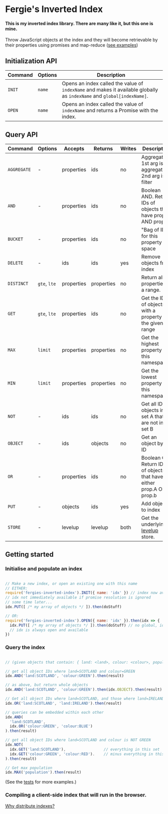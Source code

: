 # Fergie's Inverted Index
#### This is my inverted index library. There are many like it, but this one is mine.

Throw JavaScript objects at the index and they will become retrievable by their properties using promises and map-reduce ([see examples](https://github.com/fergiemcdowall/fergies-inverted-index/tree/master/test))

## Initialization API

Command   | Options | Description
--------- | ------- | -----------
`INIT`    | `name`  | Opens an index called the value of `indexName` and makes it available globally as `indexName` and `global[indexName]`.
`OPEN`    | `name`  | Opens an index called the value of `indexName` and returns a Promise with the index.


## Query API

Command     | Options      | Accepts    | Returns    | Writes | Description
----------- | ------------ | ---------- | ---------- | ------ | -----------
`AGGREGATE` | -            | properties | ids        | no     | Aggregation: 1st arg is aggregation, 2nd arg is filter
`AND`       | -            | properties | ids        | no     | Boolean AND. Return IDs of objects that have prop.A AND prop.b
`BUCKET`    | -            | properties | ids        | no     | "Bag of IDs" for this property space
`DELETE`    | -            | ids        | ids        | yes    | Remove objects from index
`DISTINCT`  | `gte`, `lte` | properties | properties | no     | Return all properties in a range.
`GET`       | `gte`, `lte` | properties | ids        | no     | Get the IDs of objects with a property in the given range
`MAX`       | `limit`      | properties | properties | no     | Get the highest property in this namespace
`MIN`       | `limit`      | properties | properties | no     | Get the lowest property in this namespace
`NOT`       | -            | ids        | ids        | no     | Get all IDs of objects in set A that are not in set B
`OBJECT`    | -            | ids        | objects    | no     | Get an object by its ID
`OR`        | -            | properties | ids        | no     | Boolean OR. Return IDs of objects that have either prop.A OR prop.b
`PUT`       | -            | objects    | ids        | yes    | Add objects to index
`STORE`     | -            | levelup    | levelup    | both   | Get the underlying [levelup](https://github.com/Level/levelup) store.


## Getting started

### Initialise and populate an index

```javascript

// Make a new index, or open an existing one with this name
// EITHER:
require('fergies-inverted-index').INIT({ name: 'idx' }) // index now available globally as "idx"
// idx not immediately available if promise resolution is ignored
// some time later...
idx.PUT([ /* my array of objects */ ]).then(doStuff)

// OR:
require('fergies-inverted-index').OPEN({ name: 'idx' }).then(idx => {
  idx.PUT([ /* my array of objects */ ]).then(doStuff) // no global, idx must be passed around
  // idx is always open and available
})

```

### Query the index

```javascript

// (given objects that contain: { land: <land>, colour: <colour>, population: <number> ... })

// get all object IDs where land=SCOTLAND and colour=GREEN
idx.AND('land:SCOTLAND', 'colour:GREEN').then(result)

// as above, but return whole objects
idx.AND('land:SCOTLAND', 'colour:GREEN').then(idx.OBJECT).then(result)

// Get all object IDs where land=SCOTLAND, and those where land=IRELAND
idx.OR('land:SCOTLAND', 'land:IRELAND').then(result)

// queries can be embedded within each other
idx.AND(
  'land:SCOTLAND',
  idx.OR('colour:GREEN', 'colour:BLUE')
).then(result)

// get all object IDs where land=SCOTLAND and colour is NOT GREEN
idx.NOT(
  idx.GET('land:SCOTLAND'),                 // everything in this set
  idx.GET('colour:GREEN', 'colour:RED').    // minus everything in this set
).then(result)

// Get max population
idx.MAX('population').then(result)

```

(See the [tests](https://github.com/fergiemcdowall/fergies-inverted-index/tree/master/test) for more examples.)

### Compiling a client-side index that will run in the browser.

[Why distribute indexes?](./BROWSER.md)
